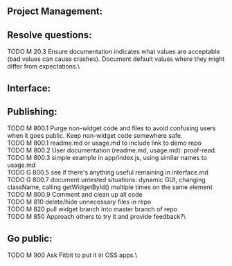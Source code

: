 Project Management:
-

Resolve questions:
-
TODO M 20.3 Ensure documentation indicates what values are acceptable (bad values can cause crashes). Document default values where they might differ from expectations.\



Interface:
-

Publishing:
-
TODO M 800.1 Purge non-widget code and files to avoid confusing users when it goes public. Keep non-widget code somewhere safe.\
TODO M 800.1 readme.md or usage.md to include link to demo repo\
TODO M 800.2 User documentation (readme.md, usage.md): proof-read.\
TODO M 800.3 simple example in app/index.js, using similar names to usage.md\
TODO G 800.5 see if there's anything useful remaining in interface.md\
TODO G 800.7 document untested situations: dynamic GUI, changing className, calling getWidgetById() multiple times on the same element
TODO M 800.9 Comment and clean up all code\
TODO M 810 delete/hide unnecessary files in repo\
TODO M 820 pull widget branch into master branch of repo\
TODO M 850 Approach others to try it and provide feedback?\

 Go public:
 -
TODO M 900 Ask Fitbit to put it in OSS apps.\
